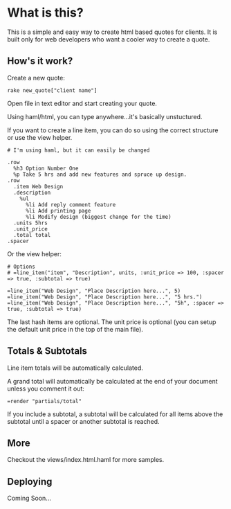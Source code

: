 What is this?
=============

This is a simple and easy way to create html based quotes for clients.
It is built only for web developers who want a cooler way to create a
quote.

How's it work?
---------------
Create a new quote:

    rake new_quote["client name"]
   
Open file in text editor and start creating your quote.

Using haml/html, you can type anywhere...it's basically unstuctured.

If you want to create a line item, you can do so using the correct
structure or use the view helper.

    # I'm using haml, but it can easily be changed
    
    .row
      %h3 Option Number One
      %p Take 5 hrs and add new features and spruce up design.
    .row
      .item Web Design
      .description 
        %ul
          %li Add reply comment feature
          %li Add printing page
          %li Modify design (biggest change for the time)
      .units 5hrs
      .unit_price 
      .total total
    .spacer

Or the view helper:
    
    # Options
    # =line_item("item", "Description", units, :unit_price => 100, :spacer => true, :subtotal => true)

    =line_item("Web Design", "Place Description here...", 5)
    =line_item("Web Design", "Place Description here...", "5 hrs.")
    =line_item("Web Design", "Place Description here...", "5h", :spacer => true, :subtotal => true)

The last hash items are optional.  The unit price is optional (you can
setup the default unit price in the top of the main file).
    
Totals & Subtotals
-------------------------
Line item totals will be automatically calculated.

A grand total will automatically be calculated at the end of your document
unless you comment it out:
    
    =render "partials/total"
  
If you include a subtotal, a subtotal will be calculated for all items
above the subtotal until a spacer or another subtotal is reached.

More
-------------------------
Checkout the views/index.html.haml for more samples.


Deploying
--------------------------
Coming Soon...
